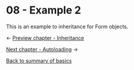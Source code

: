 08 - Example 2
===============================

This is an example to inheritance for Form objects.

<- [Preview chapter - Inheritance](https://github.com/gael-damour/php-oriented-object-learning/tree/master/Basics/07-Inheritance)

[Next chapter - Autoloading](https://github.com/gael-damour/php-oriented-object-learning/tree/master/Basics/09-Autoloading) ->

[Back to summary of basics](https://github.com/gael-damour/php-oriented-object-learning/tree/master/Basics)